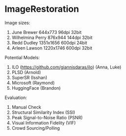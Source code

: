 # ImageRestoration

Image sizes:
1. June Brewer          644x773         96dpi           32bit
2. Wilhelmina Perry     876x944         144dpi          32bit
3. Redd Dudley          1351x1656       600dpi          24bit
4. Arleen Lawson        1220x1746       600dpi          32bit

Potential Models:
1. ILO (https://github.com/giannisdaras/ilo) (Anna, Luke)
2. PLSD (Arnold)
3. SuperSR (Isshan)
4. Microsoft (Raymond)
4. HuggingFace (Brandon)

Evaluation:
1. Manual Check
2. Structural Similarity Index (SSI)
3. Peak Signal-to-Noise Ratio (PSNR)
4. Visual Information Fidelity (VIF)
5. Crowd Sourcing/Polling
